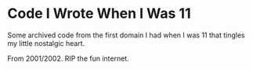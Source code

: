 # Code I Wrote When I Was 11

Some archived code from the first domain I had when I was 11 that
tingles my little nostalgic heart.

From 2001/2002. RIP the fun internet.
